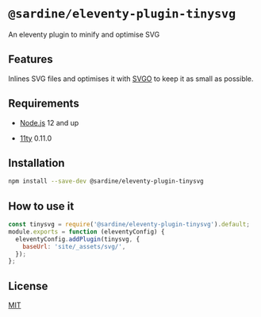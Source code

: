 # `@sardine/eleventy-plugin-tinysvg`

An eleventy plugin to minify and optimise SVG

## Features

Inlines SVG files and optimises it with [SVGO](https://github.com/svg/svgo) to keep it as small as possible.

## Requirements

- [Node.js](https://nodejs.org/en/download/) 12 and up

- [11ty](https://www.11ty.dev/) 0.11.0

## Installation

```bash
npm install --save-dev @sardine/eleventy-plugin-tinysvg
```

## How to use it

```javascript
const tinysvg = require('@sardine/eleventy-plugin-tinysvg').default;
module.exports = function (eleventyConfig) {
  eleventyConfig.addPlugin(tinysvg, {
    baseUrl: 'site/_assets/svg/',
  });
};
```

## License

[MIT](./LICENSE)
